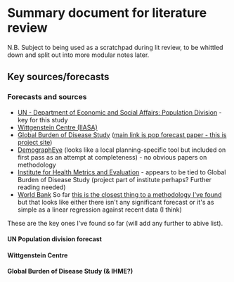 # Summary document for literature review

N.B. Subject to being used as a scratchpad during lit review, to be whittled down and split out into more modular notes later.

## Key sources/forecasts

### Forecasts and sources

* [UN - Department of Economic and Social Affairs: Population Division](https://population.un.org/wpp/) - key for this study
* [Wittgenstein Centre (IIASA)](https://www.wittgensteincentre.org/en/index.htm)
* [Global Burden of Disease Study](https://www.thelancet.com/journals/lancet/article/PIIS0140-6736(20)30677-2/fulltext) ([main link is pop forecast paper - this is project site](https://www.thelancet.com/gbd))
* [DemographEye](https://worlddata.io/agespot-demographic-forecasts/) (looks like a local planning-specific tool but included on first pass as an attempt at completeness) - no obvious papers on methodology
* [Institute for Health Metrics and Evaluation](https://www.healthdata.org/data-visualization/population-forecasting) - appears to be tied to Global Burden of Disease Study (project part of institute perhaps? Further reading needed)
* [World Bank](https://databank.worldbank.org/source/population-estimates-and-projections) So far [this is the closest thing to a methodology I've found](https://datahelpdesk.worldbank.org/knowledgebase/articles/843507-what-are-the-methodologies-used-in-estimating-the) but that looks like either there isn't any significant forecast or it's as simple as a linear regression against recent data (I think)

These are the key ones I've found so far (will add any further to abive list).

#### UN Population division forecast


#### Wittgenstein Centre

#### Global Burden of Disease Study (& IHME?)
